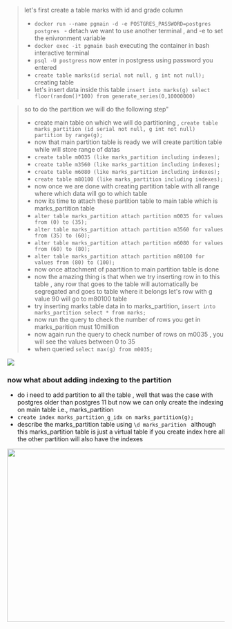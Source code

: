 > let's first create a table marks with id and grade column
> - ```docker run --name pgmain -d -e POSTGRES_PASSWORD=postgres postgres ``` - detach we want to use another terminal , and -e to set the enivronment variable
> - ```docker exec -it pgmain bash``` executing the container in bash interactive terminal
> - ```psql -U postgress``` now enter in postgress using password you entered
> - ```create table marks(id serial not null, g int not null);``` creating table
> - let's insert data inside this table ```insert into marks(g) select floor(random()*100) from generate_series(0,10000000)```

> so to do the partition we will do the following step"
> - create main table on which we will do partitioning , ```create table marks_partition (id serial not null, g int not null) partition by range(g);```
> - now that main partition table is ready we will create partition table while will store range of datas
> - ```create table m0035 (like marks_partition including indexes);```
> - ```create table m3560 (like marks_partition including indexes);```
> - ```create table m6080 (like marks_partition including indexes);```
> - ```create table m80100 (like marks_partition including indexes);```
> - now once we are done with creating partition table with all range where which data will go to which table
> - now its time to attach these partition table to main table which is marks_partition table
> - ```alter table marks_partition attach partition m0035 for values from (0) to (35);```
> - ```alter table marks_partition attach partition m3560 for values from (35) to (60);```
> - ```alter table marks_partition attach partition m6080 for values from (60) to (80);```
> - ```alter table marks_partition attach partition m80100 for values from (80) to (100);```
> - now once attachment of paartition to main partition table is done
> - now the amazing thing is that when we try inserting row in to this table , any row that goes to the table will automatically be segregated and goes to table where it belongs let's row with g value 90 will go to m80100 table
> - try inserting marks table data in to marks_partition, ```insert into marks_partition select * from marks;```
> - now run the query to check the number of rows you get in marks_parition must 10million
> - now again run the query to check number of rows on m0035 , you will see the values between 0 to 35
> - when queried ```select max(g) from m0035;```

<img src="https://github.com/user-attachments/assets/3d2f05ae-8021-46cd-8654-15881b5c25a6">

### now what about adding indexing to the partition
- do i need to add partition to all the table , well that was the case with postgres older than postgres 11 but now we can only create the indexing on main table i.e., marks_partition
- ```create index marks_partition_g_idx on marks_partition(g);```
- describe the marks_partition table using ```\d marks_parition ``` although this marks_partition table is just a virtual table if you create index here all the other partition will also have the indexes

<img width=800 height=400 src="https://github.com/user-attachments/assets/525d1f43-2f51-4fb1-a059-e87f788c3ec2">
